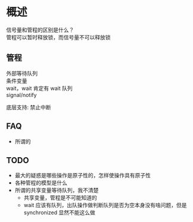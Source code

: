 # 概述

信号量和管程的区别是什么？  
管程可以暂时释放锁，而信号量不可以释放锁  
  
## 管程

外部等待队列  
条件变量  
wait，wait 肯定有 wait 队列  
signal/notify  

底层支持: 禁止中断  

## FAQ

- 所谓的  

## TODO

- 最大的疑惑是哪些操作是原子性的，怎样使操作具有原子性  
- 各种管程的模型是什么  
- 所谓的共享变量等待队列，我不清楚  
  - 共享变量，管程是不可能知道的  
  - wait 应该有队列，出队操作做判断队列是否为空本身没有啥问题，但是 synchronized 显然不能这么做  
